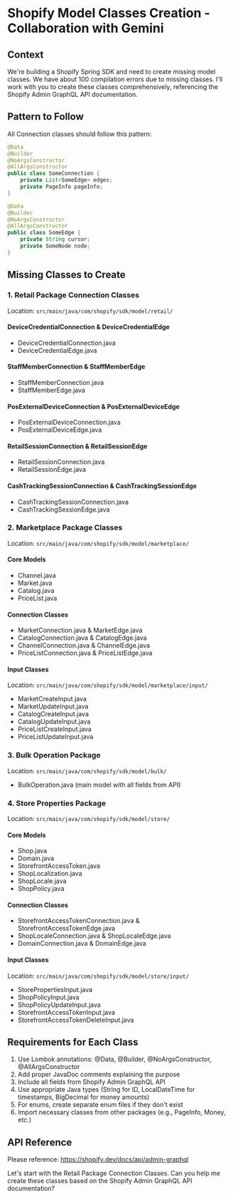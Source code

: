 # Shopify Model Classes Creation - Collaboration with Gemini

## Context
We're building a Shopify Spring SDK and need to create missing model classes. We have about 100 compilation errors due to missing classes. I'll work with you to create these classes comprehensively, referencing the Shopify Admin GraphQL API documentation.

## Pattern to Follow
All Connection classes should follow this pattern:
```java
@Data
@Builder
@NoArgsConstructor
@AllArgsConstructor
public class SomeConnection {
    private List<SomeEdge> edges;
    private PageInfo pageInfo;
}

@Data
@Builder
@NoArgsConstructor
@AllArgsConstructor
public class SomeEdge {
    private String cursor;
    private SomeNode node;
}
```

## Missing Classes to Create

### 1. Retail Package Connection Classes
Location: `src/main/java/com/shopify/sdk/model/retail/`

#### DeviceCredentialConnection & DeviceCredentialEdge
- DeviceCredentialConnection.java
- DeviceCredentialEdge.java

#### StaffMemberConnection & StaffMemberEdge
- StaffMemberConnection.java
- StaffMemberEdge.java

#### PosExternalDeviceConnection & PosExternalDeviceEdge
- PosExternalDeviceConnection.java
- PosExternalDeviceEdge.java

#### RetailSessionConnection & RetailSessionEdge
- RetailSessionConnection.java
- RetailSessionEdge.java

#### CashTrackingSessionConnection & CashTrackingSessionEdge
- CashTrackingSessionConnection.java
- CashTrackingSessionEdge.java

### 2. Marketplace Package Classes
Location: `src/main/java/com/shopify/sdk/model/marketplace/`

#### Core Models
- Channel.java
- Market.java
- Catalog.java
- PriceList.java

#### Connection Classes
- MarketConnection.java & MarketEdge.java
- CatalogConnection.java & CatalogEdge.java
- ChannelConnection.java & ChannelEdge.java
- PriceListConnection.java & PriceListEdge.java

#### Input Classes
Location: `src/main/java/com/shopify/sdk/model/marketplace/input/`
- MarketCreateInput.java
- MarketUpdateInput.java
- CatalogCreateInput.java
- CatalogUpdateInput.java
- PriceListCreateInput.java
- PriceListUpdateInput.java

### 3. Bulk Operation Package
Location: `src/main/java/com/shopify/sdk/model/bulk/`
- BulkOperation.java (main model with all fields from API)

### 4. Store Properties Package
Location: `src/main/java/com/shopify/sdk/model/store/`

#### Core Models
- Shop.java
- Domain.java
- StorefrontAccessToken.java
- ShopLocalization.java
- ShopLocale.java
- ShopPolicy.java

#### Connection Classes
- StorefrontAccessTokenConnection.java & StorefrontAccessTokenEdge.java
- ShopLocaleConnection.java & ShopLocaleEdge.java
- DomainConnection.java & DomainEdge.java

#### Input Classes
Location: `src/main/java/com/shopify/sdk/model/store/input/`
- StorePropertiesInput.java
- ShopPolicyInput.java
- ShopPolicyUpdateInput.java
- StorefrontAccessTokenInput.java
- StorefrontAccessTokenDeleteInput.java

## Requirements for Each Class
1. Use Lombok annotations: @Data, @Builder, @NoArgsConstructor, @AllArgsConstructor
2. Add proper JavaDoc comments explaining the purpose
3. Include all fields from Shopify Admin GraphQL API
4. Use appropriate Java types (String for ID, LocalDateTime for timestamps, BigDecimal for money amounts)
5. For enums, create separate enum files if they don't exist
6. Import necessary classes from other packages (e.g., PageInfo, Money, etc.)

## API Reference
Please reference: https://shopify.dev/docs/api/admin-graphql

Let's start with the Retail Package Connection Classes. Can you help me create these classes based on the Shopify Admin GraphQL API documentation?